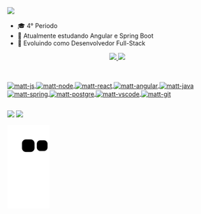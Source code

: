 <div>
<a href="https://git.io/typing-svg"><img src="https://readme-typing-svg.herokuapp.com?font=Calibri&size=30&duration=4000&pause=1500&color=ac21e6&width=450&lines=Oi,+eu+sou+Mateus+Santos.;Seja+bem-vindo!"/></a>
</div>

- 🎓 4° Periodo
- 🌱 Atualmente estudando Angular e Spring Boot
- 🚀 Evoluindo como Desenvolvedor Full-Stack


<div align="center">
  <a href="https://github.com/mattyonder">
  <img height="180em" src="https://github-readme-stats.vercel.app/api?username=mattyonder&show_icons=false&theme=neon&include_all_commits=true&count_private=true"/>
  <img height="180em" src="https://github-readme-stats.vercel.app/api/top-langs/?username=mattyonder&layout=compact&langs_count=7&theme=neon"/>
</div>

##
<div style="display: inline_block"><br> 
  <img align= "center" alt="matt-js" heigth="30" width="40" src="https://cdn.jsdelivr.net/gh/devicons/devicon/icons/javascript/javascript-original.svg" />          
  <img align= "center" alt="matt-node" heigth="30" width="40" src="https://cdn.jsdelivr.net/gh/devicons/devicon/icons/nodejs/nodejs-original.svg" />
  <img align= "center" alt="matt-react" heigth="30" width="40" src="https://cdn.jsdelivr.net/gh/devicons/devicon/icons/react/react-original.svg" />
  <img align= "center" alt="matt-angular" heigth="30" width="40" src="https://cdn.jsdelivr.net/gh/devicons/devicon/icons/angularjs/angularjs-plain.svg" />
  <img align= "center" alt="matt-java" heigth="30" width="40" src="https://cdn.jsdelivr.net/gh/devicons/devicon/icons/java/java-original.svg" />
  <img align= "center" alt="matt-spring" heigth="30" width="40" src="https://cdn.jsdelivr.net/gh/devicons/devicon/icons/spring/spring-original.svg" />
  <img align= "center" alt="matt-postgre" heigth="30" width="40" src="https://cdn.jsdelivr.net/gh/devicons/devicon/icons/postgresql/postgresql-plain.svg" />
  <img align= "center" alt="matt-vscode" heigth="30" width="40"src="https://cdn.jsdelivr.net/gh/devicons/devicon/icons/vscode/vscode-original.svg" />
  <img align= "center" alt="matt-git"heigth="40" width="50"src="https://cdn.jsdelivr.net/gh/devicons/devicon/icons/git/git-original.svg" />

</div>

##
<div>
  <a href="https://www.linkedin.com/in/mateussantos-or/" target="_blank"><img src="https://img.shields.io/badge/-LinkedIn-%230077B5?style=for-the-badge&logo=linkedin&logoColor=white" target="_blank"></a> 
  <a href="https://medium.com/@mateussantosor5002" target="_blank"><img src="https://img.shields.io/badge/Medium-12100E?style=for-the-badge&logo=medium&logoColor=white" target="_blank"></a>

</div>

![Snake animation](https://github.com/mattyonder/mattyonder/blob/output/github-contribution-grid-snake.svg)